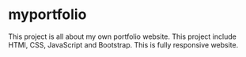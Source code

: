 # myportfolio
This project is all about my own portfolio website. 
This project include HTMl, CSS, JavaScript and Bootstrap. 
This is fully responsive website.
